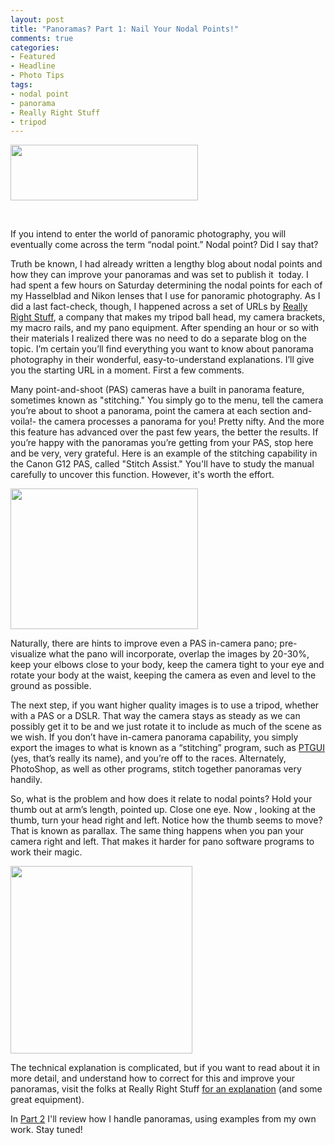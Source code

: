 ```yaml
---
layout: post
title: "Panoramas? Part 1: Nail Your Nodal Points!"
comments: true
categories:
- Featured
- Headline
- Photo Tips
tags:
- nodal point
- panorama
- Really Right Stuff
- tripod
---
```

<a href="http://blog.lesterpickerphoto.com/wp-content/uploads/2012/08/harbor-flat-small.jpg"><img class="size-medium wp-image-2322" title="harbor-flat-small" src="http://blog.lesterpickerphoto.com/wp-content/uploads/2012/08/harbor-flat-small-300x89.jpg" alt="" width="300" height="89"></a>

 

If you intend to enter the world of panoramic photography, you will eventually come across the term “nodal point.” Nodal point? Did I say that?

Truth be known, I had already written a lengthy blog about nodal points and how they can improve your panoramas and was set to publish it  today. I had spent a few hours on Saturday determining the nodal points for each of my Hasselblad and Nikon lenses that I use for panoramic photography. As I did a last fact-check, though, I happened across a set of URLs by <a href="http://www.reallyrightstuff.com">Really Right Stuff</a>, a company that makes my tripod ball head, my camera brackets, my macro rails, and my pano equipment. After spending an hour or so with their materials I realized there was no need to do a separate blog on the topic. I’m certain you’ll find everything you want to know about panorama photography in their wonderful, easy-to-understand explanations. I’ll give you the starting URL in a moment. First a few comments.

Many point-and-shoot (PAS) cameras have a built in panorama feature, sometimes known as "stitching." You simply go to the menu, tell the camera you’re about to shoot a panorama, point the camera at each section and- voila!- the camera processes a panorama for you! Pretty nifty. And the more this feature has advanced over the past few years, the better the results. If you’re happy with the panoramas you’re getting from your PAS, stop here and be very, very grateful. Here is an example of the stitching capability in the Canon G12 PAS, called "Stitch Assist." You'll have to study the manual carefully to uncover this function. However, it's worth the effort.

<a href="http://blog.lesterpickerphoto.com/wp-content/uploads/2012/08/photo.jpg"><img class="size-medium wp-image-2328" title="photo" src="http://blog.lesterpickerphoto.com/wp-content/uploads/2012/08/photo-300x225.jpg" alt="" width="300" height="225"></a>

Naturally, there are hints to improve even a PAS in-camera pano; pre-visualize what the pano will incorporate, overlap the images by 20-30%, keep your elbows close to your body, keep the camera tight to your eye and rotate your body at the waist, keeping the camera as even and level to the ground as possible.

The next step, if you want higher quality images is to use a tripod, whether with a PAS or a DSLR. That way the camera stays as steady as we can possibly get it to be and we just rotate it to include as much of the scene as we wish. If you don’t have in-camera panorama capability, you simply export the images to what is known as a “stitching” program, such as <a href="http://www.ptgui.com">PTGUI</a> (yes, that’s really its name), and you’re off to the races. Alternately, PhotoShop, as well as other programs, stitch together panoramas very handily.

So, what is the problem and how does it relate to nodal points? Hold your thumb out at arm’s length, pointed up. Close one eye. Now , looking at the thumb, turn your head right and left. Notice how the thumb seems to move? That is known as parallax. The same thing happens when you pan your camera right and left. That makes it harder for pano software programs to work their magic.

<a href="http://blog.lesterpickerphoto.com/wp-content/uploads/2012/08/pano-arrows.gif"><img class="size-medium wp-image-2326" title="pano-arrows" src="http://blog.lesterpickerphoto.com/wp-content/uploads/2012/08/pano-arrows-291x300.gif" alt="" width="291" height="300"></a>

The technical explanation is complicated, but if you want to read about it in more detail, and understand how to correct for this and improve your panoramas, visit the folks at Really Right Stuff <a href="http://reallyrightstuff.com/WebsiteInfo.aspx?fc=108">for an explanation</a> (and some great equipment).

In <a title="Panoramas: Part 2" href="http://blog.lesterpickerphoto.com/2012/09/02/panoramas-part-2-how-i-do-it/">Part 2</a> I'll review how I handle panoramas, using examples from my own work. Stay tuned!

 

 

 

 